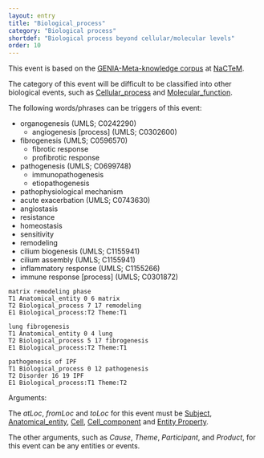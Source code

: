 ```yaml
---
layout: entry
title: "Biological_process"
category: "Biological process"
shortdef: "Biological process beyond cellular/molecular levels"
order: 10
---
```


This event is based on the <a href="http://www.nactem.ac.uk/meta-knowledge/">GENIA-Meta-knowledge corpus</a> at <a href="http://www.nactem.ac.uk/">NaCTeM</a>.

The category of this event will be difficult to be classified into other biological events, such as [Cellular_process]() and [Molecular_function]().

The following words/phrases can be triggers of this event:

- organogenesis (UMLS; C0242290)
  - angiogenesis [process] (UMLS; C0302600)
- fibrogenesis (UMLS; C0596570)
  - fibrotic response
  - profibrotic response
- pathogenesis (UMLS; C0699748)
  - immunopathogenesis
  - etiopathogenesis
- pathophysiological mechanism
- acute exacerbation (UMLS; C0743630)
- angiostasis
- resistance
- homeostasis
- sensitivity
- remodeling
- cilium biogenesis (UMLS; C1155941)
- cilium assembly (UMLS; C1155941)
- inflammatory response (UMLS; C1155266)
- immune response [process] (UMLS; C0301872)

~~~ ann
matrix remodeling phase
T1 Anatomical_entity 0 6 matrix
T2 Biological_process 7 17 remodeling
E1 Biological_process:T2 Theme:T1
~~~
~~~ ann
lung fibrogenesis
T1 Anatomical_entity 0 4 lung
T2 Biological_process 5 17 fibrogenesis
E1 Biological_process:T2 Theme:T1
~~~
~~~ ann
pathogenesis of IPF
T1 Biological_process 0 12 pathogenesis
T2 Disorder 16 19 IPF
E1 Biological_process:T1 Theme:T2
~~~

Arguments:

The *atLoc*, *fromLoc* and *toLoc* for this event must be [Subject](), [Anatomical_entity](), [Cell](), [Cell_component]() and [Entity Property]().

The other arguments, such as *Cause*, *Theme*, *Participant*, and *Product*, for this event can be any entities or events.


<!--details-->



